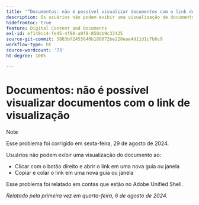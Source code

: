 ```yaml
---
title: '“Documentos: não é possível visualizar documentos com o link de visualização”'
description: Os usuários não podem exibir uma visualização de documento.
hidefromtoc: true
feature: Digital Content and Documents
exl-id: ef149cc4-fe45-4f90-a0f8-850db9c33425
source-git-commit: 5883bf2455640b180072be228eae4d11d1c7b6c9
workflow-type: ht
source-wordcount: '73'
ht-degree: 100%

---
```


# Documentos: não é possível visualizar documentos com o link de visualização

>[!NOTE]
>
>Esse problema foi corrigido em sexta-feira, 29 de agosto de 2024.

Usuários não podem exibir uma visualização do documento ao:

* Clicar com o botão direito e abrir o link em uma nova guia ou janela
* Copiar e colar o link em uma nova guia ou janela

Esse problema foi relatado em contas que estão no Adobe Unified Shell.

_Relatado pela primeira vez em quarta-feira, 6 de agosto de 2024._
